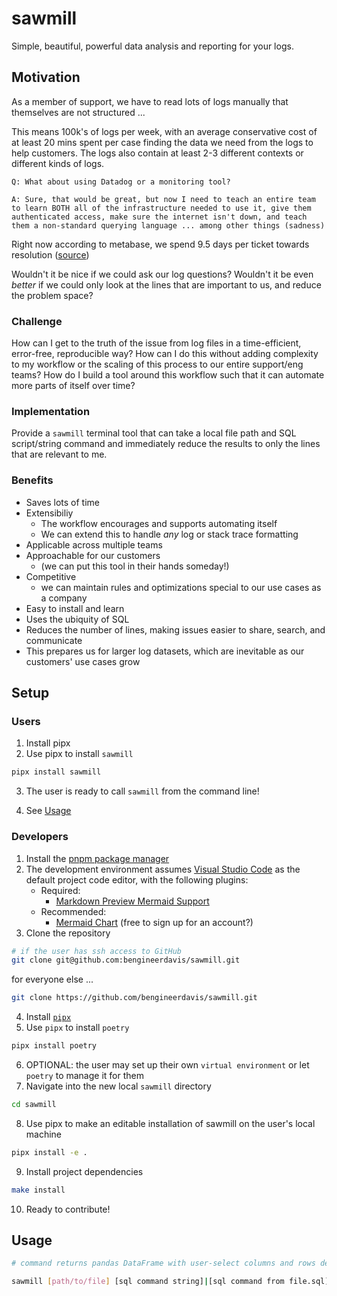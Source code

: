 # sawmill

Simple, beautiful, powerful data analysis and reporting for your logs.

## Motivation

As a member of support, we have to read lots of logs manually that themselves are not structured ...

This means 100k's of logs per week, with an average conservative cost of at least 20 mins spent per case finding the data we need from the logs to help customers. The logs also contain at least 2-3 different contexts or different kinds of logs. 

    Q: What about using Datadog or a monitoring tool? 

    A: Sure, that would be great, but now I need to teach an entire team to learn BOTH all of the infrastructure needed to use it, give them authenticated access, make sure the internet isn't down, and teach them a non-standard querying language ... among other things (sadness)

Right now according to metabase, we spend 9.5 days per ticket towards resolution ([source](https://airbyte.metabaseapp.com/dashboard/1590-support-ticket-metrics?date_filter=past3months~&zendesk_only=true&ticket_type=Airbyte%20Cloud%20Support%20Request%20Form&ticket_type=Helpdesk%20From&ticket_type=Self%20Managed%20Enterprise%20Support%20Request%20Form))

Wouldn't it be nice if we could ask our log questions?
Wouldn't it be even _better_ if we could only look at the lines that are important to us, and reduce the problem space?

### Challenge

How can I get to the truth of the issue from log files in a time-efficient, error-free, reproducible way?
How can I do this without adding complexity to my workflow or the scaling of this process to our entire support/eng teams?
How do I build a tool around this workflow such that it can automate more parts of itself over time?

### Implementation

Provide a `sawmill` terminal tool that can take a local file path and SQL script/string command and immediately reduce the results to only the lines that are relevant to me.

### Benefits

- Saves lots of time
- Extensibiliy 
    - The workflow encourages and supports automating itself
    - We can extend this to handle _any_ log or stack trace formatting
- Applicable across multiple teams
- Approachable for our customers 
    - (we can put this tool in their hands someday!)
- Competitive
    - we can maintain rules and optimizations special to our use cases as a company
- Easy to install and learn
- Uses the ubiquity of SQL
- Reduces the number of lines, making issues easier to share, search, and communicate
- This prepares us for larger log datasets, which are inevitable as our customers' use cases grow

## Setup

### Users

1. Install pipx
2. Use pipx to install `sawmill`
```sh
pipx install sawmill
```
3. The user is ready to call `sawmill` from the command line!

4. See [Usage](#usage)

### Developers

1. Install the [pnpm package manager](https://pnpm.io/installation)
2. The development environment assumes [Visual Studio Code](https://code.visualstudio.com/download) as the default project code editor, with the following plugins:
    - Required: 
        - [Markdown Preview Mermaid Support](https://marketplace.visualstudio.com/items?itemName=bierner.markdown-mermaid)
    - Recommended: 
        - [Mermaid Chart](https://marketplace.visualstudio.com/items?itemName=MermaidChart.vscode-mermaid-chart) (free to sign up for an account?)
3. Clone the repository
```sh
# if the user has ssh access to GitHub
git clone git@github.com:bengineerdavis/sawmill.git
```

for everyone else ...

```sh
git clone https://github.com/bengineerdavis/sawmill.git
```
4. Install [`pipx`](https://github.com/pypa/pipx?tab=readme-ov-file#install-pipx)
5. Use `pipx` to install `poetry`
```sh
pipx install poetry
```
6. OPTIONAL: the user may set up their own `virtual environment` or let `poetry` to manage it for them
7. Navigate into the new local `sawmill` directory
```sh
cd sawmill
```
8. Use pipx to make an editable installation of sawmill on the user's local machine
```sh
pipx install -e .
```
9. Install project dependencies 
```sh
make install
``` 
10. Ready to contribute!

## Usage

```bash
# command returns pandas DataFrame with user-select columns and rows defined in the SQL script

sawmill [path/to/file] [sql command string]|[sql command from file.sql]

